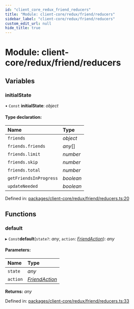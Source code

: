 ```yaml
---
id: "client_core_redux_friend_reducers"
title: "Module: client-core/redux/friend/reducers"
sidebar_label: "client-core/redux/friend/reducers"
custom_edit_url: null
hide_title: true
---
```


# Module: client-core/redux/friend/reducers

## Variables

### initialState

• `Const` **initialState**: *object*

#### Type declaration:

Name | Type |
:------ | :------ |
`friends` | *object* |
`friends.friends` | *any*[] |
`friends.limit` | *number* |
`friends.skip` | *number* |
`friends.total` | *number* |
`getFriendsInProgress` | *boolean* |
`updateNeeded` | *boolean* |

Defined in: [packages/client-core/redux/friend/reducers.ts:20](https://github.com/xr3ngine/xr3ngine/blob/5c3dcaef1/packages/client-core/redux/friend/reducers.ts#L20)

## Functions

### default

▸ `Const`**default**(`state?`: *any*, `action`: [*FriendAction*](client_core_redux_friend_actions.md#friendaction)): *any*

#### Parameters:

Name | Type |
:------ | :------ |
`state` | *any* |
`action` | [*FriendAction*](client_core_redux_friend_actions.md#friendaction) |

**Returns:** *any*

Defined in: [packages/client-core/redux/friend/reducers.ts:33](https://github.com/xr3ngine/xr3ngine/blob/5c3dcaef1/packages/client-core/redux/friend/reducers.ts#L33)
